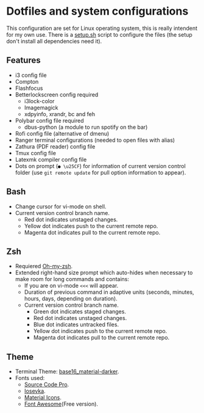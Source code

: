 # Dotfiles and system configurations

This configuration are set for Linux operating system, this is really intendent for my own use.  There is a [setup.sh](https://github.com/fredo0522/Dotfiles/blob/master/setup.sh) script to configure the files (the setup don't install all dependencies need it).

## Features
* i3 config file
* Compton
* Flashfocus
* Betterlockscreen config required
  * i3lock-color
  * Imagemagick
  * xdpyinfo, xrandr, bc and feh
* Polybar config file required
  * dbus-python (a module to run spotify on the bar)
* Rofi config file (alternative of dmenu)
* Ranger terminal configurations (needed to open files with alias)
* Zathura (PDF reader) config file
* Tmux config file
* Latexmk compiler config file
* Dots on prompt (`● \u25CF`) for information of current version control folder (use `git remote update` for pull option information to appear).

## Bash
* Change cursor for vi-mode on shell.
* Current version control branch name.
  * Red dot indicates unstaged changes.
  * Yellow dot indicates push to the current remote repo.
  * Magenta dot indicates pull to the current remote repo.

## Zsh
* Requiered [Oh-my-zsh](https://github.com/robbyrussell/oh-my-zsh).
* Extended right-hand size prompt which auto-hides when necessary to make room for long commands and contains:
  * If you are on vi-mode `<<<` will appear.
  * Duration of previous command in adaptive units (seconds, minutes, hours, days, depending on duration).
  * Current version control branch name.
    * Green dot indicates staged changes.
    * Red dot indicates unstaged changes.
    * Blue dot indicates untracked files.
    * Yellow dot indicates push to the current remote repo.
    * Magenta dot indicates pull to the current remote repo.

## Theme
* Terminal Theme: [base16_material-darker](https://github.com/chriskempson/base16-shell).
* Fonts used:
  * [Source Code Pro](https://github.com/adobe-fonts/source-code-pro).
  * [Iosevka](https://github.com/be5invis/Iosevka/tree/master).
  * [Material Icons](https://github.com/google/material-design-icons).
  * [Font Awesome](https://fontawesome.com/)(Free version).

